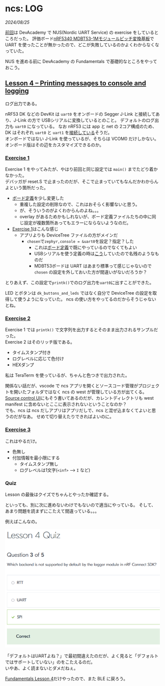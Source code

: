 # ncs: LOG

<i>2024/08/25</i>

[前回](./20240822-ble.md)は DevAcademy で NUS(Nordic UART Service) の exercise をしているところだった。
評価ボード[nRF5340 MDBT53-1Mモジュールピッチ変換基板](https://www.switch-science.com/products/8658)で UART を使ったことが無かったので、どこが失敗しているのかよくわからなくなっていた。

NUS を進める前に DevAcademy の Fundamentals で基礎的なところをやっておこう。

## [Lesson 4 – Printing messages to console and logging](https://academy.nordicsemi.com/courses/nrf-connect-sdk-fundamentals/lessons/lesson-3-printing-messages-to-console-and-logging/)

ログ出力である。

nRF53 DK などの DevKit は `uart0` をオンボードの Segger J-Link と接続してあり、J-Link の方で USBシリアルに変換しているとのこと。
デフォルトのログ出力も `uart0` になっている。
なお nRF53 には app と net の 2コア構成のため、DK はそれぞれ `uart0` と `uart1` を[接続している](https://docs.nordicsemi.com/bundle/ug_nrf5340_dk/page/UG/dk/vir_com_port.html)そうだ。  
オンボードではない J-Link を使っているが、そちらは VCOM0 だけしかない。オンボード版はその辺をカスタマイズできるのか。

### [Exercise 1](https://academy.nordicsemi.com/courses/nrf-connect-sdk-fundamentals/lessons/lesson-3-printing-messages-to-console-and-logging/topic/exercise-1-4/)

Exercise 1 をやってみたが、やはり前回と同じ設定では `main()` までたどり着かなかった。  
デバッガが reset.S で止まったのだが、そこで止まっていてもなんだかわからんよという箇所だった。

* [ボード定義](https://github.com/hirokuma/ncs-custom-board/commit/f52691b7d6ba828918daa73f2b9ba2dafcf540d0)を少し変更した
  * 重複した設定の削除なので、これはおそらく影響ないと思う。
  * が、そういうのがよくわからんのよね。。。
  * overlay があるためかもしれないが、ボード定義ファイルたちの中に同じ設定が複数箇所あってもエラーにならないようなのだ。
* [Exercise 1](https://github.com/hirokuma/ncs-fund/commit/f6a8f2f7cc906d02711ba47c0b8afc6b7bb79251)はこんな感じ
  * アプリよりも DeviceTree ファイルの方がメインだ
    * `chosen`で`zephyr,console = &uart0`を設定？指定？した
      * これは[ボード定義](https://github.com/hirokuma/ncs-custom-board/blob/f52691b7d6ba828918daa73f2b9ba2dafcf540d0/boards/arm/ssci086585_nrf5340/ssci086585_nrf5340_cpuapp_common.dts#L12)で既にやっているのでなくてもよい
      * USBシリアルを使う定義の時は[こう](https://github.com/hirokuma/ncs-custom-board/blob/f52691b7d6ba828918daa73f2b9ba2dafcf540d0/boards/arm/ssci086585_nrf5340/ssci086585_nrf5340_cpuapp_common_usb.dtsi#L5)していたので名残のようなものだ
      * MDBT53ボードは UART はあまり標準って感じじゃないので `chosen` の設定を外しておいた方が間違いがないだろうか？

とりあえず、この設定で`printk()`でのログ出力を`uart0`に出すことができた。

LED とボタンは `dk_buttons_and_leds` ではなく自分で DeviceTree の設定を取得して使うようになっていた。
ncs の使い方をやってるのだからそうじゃないとね。

###  [Exercise 2](https://academy.nordicsemi.com/courses/nrf-connect-sdk-fundamentals/lessons/lesson-3-printing-messages-to-console-and-logging/topic/exercise-2-4/)

Exercise 1 では `printk()` で文字列を出力するとそのまま出力されるサンプルだった。  
Exercise 2 はそのリッチ版である。

* タイムスタンプ付き
* ログレベルに応じて色付け
* HEXダンプ

私は TeraTerm を使っているが、ちゃんと色つきで出力された。

関係ない話だが、vscode で ncs アプリを開くとソースコード管理がプロジェクトを開いたフォルダではなく ncs の west が管理している方が出てくる。
[Source control UI](https://docs.nordicsemi.com/bundle/nrf-connect-vscode/page/reference/ui_source_control.html)にもそう書いてあるのだが、カレントディレクトリも west manifest に含めないとここに表示されないということなのか？  
でも、ncs は ncs だしアプリはアプリだしで、ncs と混ぜ込まなくてよいと思うのだがなあ。
せめて切り替えたりできればよいのに。

### [Exercise 3](https://academy.nordicsemi.com/courses/nrf-connect-sdk-fundamentals/lessons/lesson-3-printing-messages-to-console-and-logging/topic/exercise-3-4/)

これはやるだけ。

* 色無し
* 付加情報を最小限にする
  * タイムスタンプ無し
  * ログレベルは1文字(`<inf>` --> `I` など)

### Quiz

Lesson の最後はクイズでちゃんとやったか確認する。

といっても、別に次に進めないわけでもないので適当にやっている。
そして、あまり問題を読まずにこたえて間違っている。。。

例えばこんなの。

![image](20240825a-1.png)

「デフォルトはUARTよね？」で最初間違えたのだが、よく見ると「デフォルトではサポートしていない」のをこたえるのだ。  
いやあ、よく読まないとダメだねぇ。

[Fundamentals Lesson 4](https://github.com/hirokuma/ncs-fund/tree/da75e53b683367bd744f8f5f454a0e9121ea8073)だけやったので、また BLE に戻ろう。
